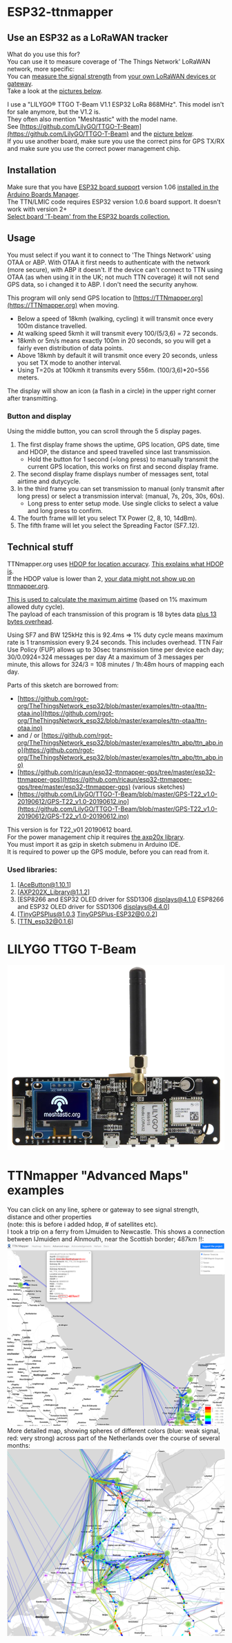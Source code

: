 # ESP32-ttnmapper
## Use an ESP32 as a LoRaWAN tracker
What do you use this for? \
You can use it to measure coverage of 'The Things Network' LoRaWAN network, more specific: \
You can [measure the signal strength](https://ttnmapper.org) from [your own LoRaWAN devices or gateway](https://ttnmapper.org/advanced-maps/). \
Take a look at the [pictures below](https://github.com/Grrtzm/esp32-ttnmapper#ttnmapper-advanced-maps-examples-for-one-of-my-own-devices).

I use a "LILYGO® TTGO T-Beam V1.1 ESP32 LoRa 868MHz". This model isn't for sale anymore, but the V1.2 is. \
They often also mention "Meshtastic" with the model name. \
See [https://github.com/LilyGO/TTGO-T-Beam](https://github.com/LilyGO/TTGO-T-Beam) and the [picture below](https://github.com/Grrtzm/esp32-ttnmapper#lilygo-ttgo-t-beam). \
If you use another board, make sure you use the correct pins for GPS TX/RX and make sure you use the correct power management chip.

## Installation
Make sure that you have [ESP32 board support](https://espressif-docs.readthedocs-hosted.com/projects/arduino-esp32/en/latest/installing.html) version 1.06 [installed in the Arduino Boards Manager](https://github.com/Grrtzm/esp32-ttnmapper/blob/main/Configure_Arduino_IDE.png). \
The TTN/LMIC code requires ESP32 version 1.0.6 board support. It doesn't work with version 2+ \
[Select board 'T-beam' from the ESP32 boards collection.](https://github.com/Grrtzm/esp32-ttnmapper/blob/main/Configure_Arduino_IDE.png)

## Usage
You must select if you want it to connect to 'The Things Network' using OTAA or ABP. With OTAA it first needs to authenticate with the network (more secure), with ABP it doesn't.
If the device can't connect to TTN using OTAA (as when using it in the UK; not much TTN coverage) it will not send GPS data, so i changed it to ABP. I don't need the security anyhow.

This program will only send GPS location to [https://TTNmapper.org](https://TTNmapper.org) when moving. 
* Below a speed of 18kmh (walking, cycling) it will transmit once every 100m distance travelled. 
* At walking speed 5kmh it will transmit every 100/(5/3,6) = 72 seconds. 
* 18kmh or 5m/s means exactly 100m in 20 seconds, so you will get a fairly even distribution of data points. 
* Above 18kmh by default it will transmit once every 20 seconds, unless you set TX mode to another interval. 
* Using T=20s at 100kmh it transmits every 556m.  (100/3,6)*20=556 meters. 

The display will show an icon (a flash in a circle) in the upper right corner after transmitting. 

### Button and display
Using the middle button, you can scroll through the 5 display pages. 
1. The first display frame shows the uptime, GPS location, GPS date, time and HDOP, the distance and speed travelled since last transmission. 
    * Hold the button for 1 second (=long press) to manually transmit the current GPS location, this works on first and second display frame. 
2. The second display frame displays number of messages sent, total airtime and dutycycle. 
3. In the third frame you can set transmission to manual (only transmit after long press) or select a transmission interval: (manual, 7s, 20s, 30s, 60s). 
    * Long press to enter setup mode. Use single clicks to select a value and long press to confirm. 
4. The fourth frame will let you select TX Power (2, 8, 10, 14dBm). 
5. The fifth frame will let you select the Spreading Factor (SF7..12). 

## Technical stuff
TTNmapper.org uses [HDOP for location accuracy](https://docs.ttnmapper.org/integration/tts-integration-v3.html). 
[This explains what HDOP is](https://en.wikipedia.org/wiki/Dilution_of_precision_(navigation)). \
If the HDOP value is lower than 2, [your data might not show up on ttnmapper.org](https://docs.ttnmapper.org/FAQ.html). 


[This is used to calculate the maximum airtime](https://www.thethingsnetwork.org/airtime-calculator) (based on 1% maximum allowed duty cycle). \
The payload of each transmission of this program is 18 bytes data [plus 13 bytes overhead](https://developers.mydevices.com/cayenne/docs/lora/#lora-cayenne-low-power-payload).


Using SF7 and BW 125kHz this is 92.4ms => 1% duty cycle means maximum rate is 1 transmission every 9.24 seconds. This includes overhead.
TTN Fair Use Policy (FUP) allows up to 30sec transmission time per device each day; 30/0.0924=324 messages per day
At a maximum of 3 messages per minute, this allows for 324/3 = 108 minutes / 1h:48m hours of mapping each day.

Parts of this sketch are borrowed from: 
* [https://github.com/rgot-org/TheThingsNetwork_esp32/blob/master/examples/ttn-otaa/ttn-otaa.ino](https://github.com/rgot-org/TheThingsNetwork_esp32/blob/master/examples/ttn-otaa/ttn-otaa.ino) 
* and / or [https://github.com/rgot-org/TheThingsNetwork_esp32/blob/master/examples/ttn_abp/ttn_abp.ino](https://github.com/rgot-org/TheThingsNetwork_esp32/blob/master/examples/ttn_abp/ttn_abp.ino) 
* [https://github.com/ricaun/esp32-ttnmapper-gps/tree/master/esp32-ttnmapper-gps](https://github.com/ricaun/esp32-ttnmapper-gps/tree/master/esp32-ttnmapper-gps) (various sketches) 
* [https://github.com/LilyGO/TTGO-T-Beam/blob/master/GPS-T22_v1.0-20190612/GPS-T22_v1.0-20190612.ino](https://github.com/LilyGO/TTGO-T-Beam/blob/master/GPS-T22_v1.0-20190612/GPS-T22_v1.0-20190612.ino)

This version is for T22_v01 20190612 board. \
For the power management chip it requires [the axp20x library](https://github.com/lewisxhe/AXP202X_Library). \
You must import it as gzip in sketch submenu in Arduino IDE. \
It is required to power up the GPS module, before you can read from it. 

### Used libraries:
1. [AceButton@1.10.1]
2. [AXP202X_Library@1.1.2]
3. [ESP8266 and ESP32 OLED driver for SSD1306 displays@4.1.0 ESP8266 and ESP32 OLED driver for SSD1306 displays@4.4.0]
4. [TinyGPSPlus@1.0.3 TinyGPSPlus-ESP32@0.0.2]
5. [TTN_esp32@0.1.6]

# LILYGO TTGO T-Beam
![LILYGO-TTGO-Meshtastic-T-Beam-V1-2-ESP32-LoRa-915MHz-433MHz-868MHz-923MHz-WiFi-BLE-GPS](https://github.com/Grrtzm/esp32-ttnmapper/blob/main/LILYGO-TTGO-Meshtastic-T-Beam-V1-2-ESP32-LoRa-915MHz-433MHz-868MHz-923MHz-WiFi-BLE-GPS.png)

# TTNmapper "Advanced Maps" examples
You can click on any line, sphere or gateway to see signal strength, distance and other properties \
(note: this is before i added hdop, # of satellites etc). \
I took a trip on a ferry from IJmuiden to Newcastle. This shows a connection between IJmuiden and Alnmouth, near the Scottish border; 487km !!:
![Overview map](https://github.com/Grrtzm/esp32-ttnmapper/blob/main/ttnmapper_advanced_map_1.png) \
More detailed map, showing spheres of different colors (blue: weak signal, red: very strong) across part of the Netherlands over the course of several months:
![More detailed map](https://github.com/Grrtzm/esp32-ttnmapper/blob/main/ttnmapper_advanced_map_2.png) 